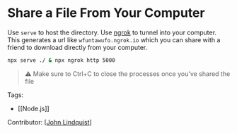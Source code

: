 # Share a File From Your Computer

Use `serve` to host the directory. Use [ngrok](https://ngrok.com/) to tunnel into your computer. This generates a url like `wfuntawufo.ngrok.io` which you can share with a friend to download directly from your computer.

```bash
npx serve ./ & npx ngrok http 5000
```

> ⚠️ Make sure to Ctrl+C to close the processes once you've shared the file

Tags:

- [[Node.js]]

Contributor: [[John Lindquist]]

[//begin]: # "Autogenerated link references for markdown compatibility"
[John Lindquist]: john-lindquist "John Lindquist"
[//end]: # "Autogenerated link references"
